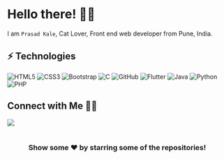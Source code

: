 # Hello there! 👋🏻

I am `Prasad Kale`, Cat Lover, Front end web developer from Pune, India. 


## ⚡ Technologies

![HTML5](https://img.shields.io/badge/-HTML5-E34F26?style=flat-square&logo=html5&logoColor=white)
![CSS3](https://img.shields.io/badge/-CSS3-1572B6?style=flat-square&logo=css3)
![Bootstrap](https://img.shields.io/badge/-Bootstrap-563D7C?style=flat-square&logo=bootstrap)
![C](https://img.shields.io/badge/-C-black?style=flat-square&logo=C)
![GitHub](https://img.shields.io/badge/-GitHub-181717?style=flat-square&logo=github)
![Flutter](https://img.shields.io/badge/Flutter-02569B?style=for-the-badge&logo=flutter&logoColor=white)
![Java](https://img.shields.io/badge/java-%23ED8B00.svg?style=for-the-badge&logo=java&logoColor=white)
![Python](https://img.shields.io/badge/python-3670A0?style=for-the-badge&logo=python&logoColor=ffdd54)
![PHP](https://img.shields.io/badge/php-%23777BB4.svg?style=for-the-badge&logo=php&logoColor=white)


## Connect with Me 🤝🏻

<!-- [![Twitter](https://img.shields.io/badge/Twitter-sanketkhote99-blue)](https://twitter.com/sanketkhote99) [![GitHub](https://img.shields.io/badge/Github-sanketkhote99-blue)](https://github.com/sanketkhote99) [![Instagram](https://img.shields.io/badge/Instagram-sanket.khote-red)](https://instagram.com/sanket.khote)

![Sanket Khote Statistics](https://github-readme-stats.vercel.app/api?username=sanketkhote99&show_icons=true)

![Sanket Khote Streak](https://github-readme-streak-stats.herokuapp.com/?user=sanketkhote99) -->

<a href="https://github.com/PrasadKale88/PrasadKale88" target="_blank">
  <img align="center" src="https://github-readme-stats.vercel.app/api/pin/?username=prasadkale88&repo=PrasadKale88&theme=dracula" />
</a>


<div align="center">
</br>

### Show some ❤️ by starring some of the repositories!
</div>
